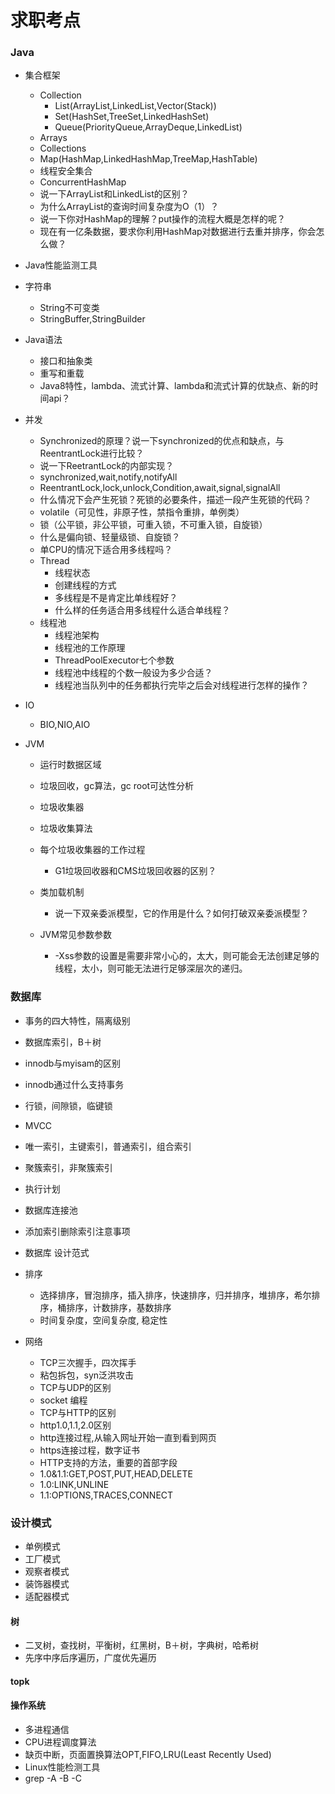 # 求职考点
### Java

- 集合框架
   - Collection
       - List(ArrayList,LinkedList,Vector(Stack))
       - Set(HashSet,TreeSet,LinkedHashSet)
       - ‌Queue(PriorityQueue,ArrayDeque,LinkedList)
   - Arrays
   - ‌Collections‌
   - Map(HashMap,LinkedHashMap,TreeMap,HashTable)
   - ‌线程安全集合
   - ‌ConcurrentHashMap
   - 说一下ArrayList和LinkedList的区别？
   - 为什么ArrayList的查询时间复杂度为O（1）？
   - 说一下你对HashMap的理解？put操作的流程大概是怎样的呢？
   - 现在有一亿条数据，要求你利用HashMap对数据进行去重并排序，你会怎么做？
- ‌Java性能监测工具
- 字符串
   - String不可变类
   - StringBuffer,StringBuilder
- Java语法
   - 接口和抽象类
   - 重写和重载
   - Java8特性，lambda、流式计算、lambda和流式计算的优缺点、新的时间api？
- 并发
   - Synchronized的原理？说一下synchronized的优点和缺点，与ReentrantLock进行比较？
   - 说一下ReetrantLock的内部实现？
   - ‌synchronized,wait,notify,notifyAll
   - ‌ReentrantLock,lock,unlock,Condition,await,signal,signalAll
   - 什么情况下会产生死锁？死锁的必要条件，描述一段产生死锁的代码？
   - ‌volatile（可见性，非原子性，禁指令重排，单例类）
   - 锁（公平锁，非公平锁，可重入锁，不可重入锁，自旋锁）
   - 什么是偏向锁、轻量级锁、自旋锁？
   - 单CPU的情况下适合用多线程吗？
   - ‌Thread
      - 线程状态
      - 创建线程的方式
      - 多线程是不是肯定比单线程好？
      - 什么样的任务适合用多线程什么适合单线程？
   - 线程池
      - 线程池架构
      - 线程池的工作原理
      - ‌ThreadPoolExecutor七个参数
      - 线程池中线程的个数一般设为多少合适？
      - 线程池当队列中的任务都执行完毕之后会对线程进行怎样的操作？

- ‌IO
  
   - BIO,‌NIO,AIO
   
- JVM
  
   - 运行时数据区域
   - 垃圾回收，gc算法，gc root可达性分析
   - 垃圾收集器
    - 垃圾收集算法
  - 每个垃圾收集器的工作过程
    
     - G1垃圾回收器和CMS垃圾回收器的区别？
   - 类加载机制
     
     - 说一下双亲委派模型，它的作用是什么？如何打破双亲委派模型？
   - JVM常见参数参数
      - -Xss参数的设置是需要非常小心的，太大，则可能会无法创建足够的线程，太小，则可能无法进行足够深层次的递归。

### 数据库
  - 事务的四大特性，隔离级别
  - 数据库索引，B＋树
  - innodb与myisam的区别
  - innodb通过什么支持事务
  - 行锁，间隙锁，临键锁
  - MVCC
  - 唯一索引，主键索引，普通索引，组合索引
  - 聚簇索引，非聚簇索引
  - 执行计划
  - 数据库连接池
  - 添加索引删除索引注意事项
  - 数据库 设计范式
  
- 排序
  - 选择排序，冒泡排序，插入排序，快速排序，归并排序，堆排序，希尔排序，桶排序，计数排序，基数排序
   - 时间复杂度，空间复杂度, 稳定性

- 网络
     - TCP三次握手，四次挥手
     - 粘包拆包，syn泛洪攻击
     - TCP与UDP的区别
     - socket 编程
     - TCP与HTTP的区别
     - http1.0,1.1,2.0区别
     - http连接过程,从输入网址开始一直到看到网页
     - https连接过程，数字证书
     - HTTP支持的方法，重要的首部字段
     - 1.0&1.1:GET,POST,PUT,HEAD,DELETE
     - 1.0:LINK,UNLINE
     - 1.1:OPTIONS,TRACES,CONNECT

### 设计模式

- 单例模式
- 工厂模式
- 观察者模式
- 装饰器模式
- 适配器模式


#### 树
   - 二叉树，查找树，平衡树，红黑树，B＋树，字典树，哈希树
   - 先序中序后序遍历，广度优先遍历

#### topk

#### 操作系统
  - ‌多进程通信
  - CPU进程调度算法
   - 缺页中断，页面置换算法OPT,FIFO,LRU(Least Recently Used)
   -    Linux性能检测工具
   - grep -A -B -C
